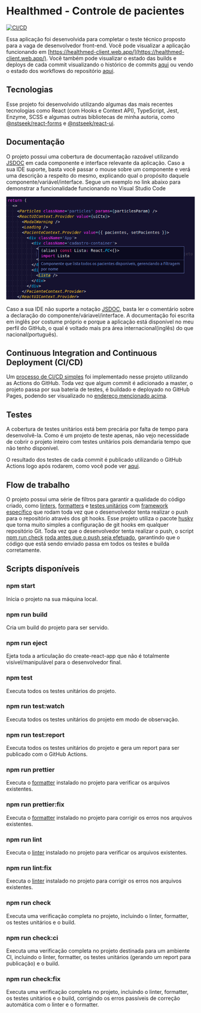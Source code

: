 # Healthmed - Controle de pacientes

[![CI/CD](https://github.com/nstseek/healthmed/actions/workflows/firebase-hosting-merge.yml/badge.svg?branch=master)](https://github.com/nstseek/healthmed/actions/workflows/firebase-hosting-merge.yml)

Essa aplicação foi desenvolvida para completar o teste técnico proposto para a vaga de desenvolvedor front-end. Você pode visualizar a aplicação funcionando em [https://healthmed-client.web.app/](https://healthmed-client.web.app/). Você também pode visualizar o estado das builds e deploys de cada commit visualizando o histórico de commits [aqui](https://github.com/nstseek/healthmed/commits/master) ou vendo o estado dos workflows do repositório [aqui](hhttps://github.com/nstseek/healthmed/actions).

## Tecnologias

Esse projeto foi desenvolvido utilizando algumas das mais recentes tecnologias como React (com Hooks e Context API), TypeScript, Jest, Enzyme, SCSS e algumas outras bibliotecas de minha autoria, como [@nstseek/react-forms](https://www.npmjs.com/package/@nstseek/react-forms) e [@nstseek/react-ui](https://www.npmjs.com/package/@nstseek/react-ui).

## Documentação

O projeto possui uma cobertura de documentação razoável utilizando [JSDOC](https://jsdoc.app/) em cada componente e interface relevante da aplicação. Caso a sua IDE suporte, basta você passar o mouse sobre um componente e verá uma descrição a respeito do mesmo, explicando qual o propósito daquele componente/variável/interface. Segue um exemplo no link abaixo para demonstrar a funcionalidade funcionando no Visual Studio Code

![JSDOC example](src/assets/Screenshot_1.png?raw=true 'JSDOC example')

Caso a sua IDE não suporte a notação [JSDOC](https://jsdoc.app/), basta ler o comentário sobre a declaração do componente/váriavel/interface. A documentação foi escrita em inglês por costume próprio e porque a aplicação está disponível no meu perfil do GitHub, o qual é voltado mais pra área internacional(inglês) do que nacional(português).

## Continuous Integration and Continuous Deployment (CI/CD)

Um [processo de CI/CD simples](https://github.com/nstseek/healthmed/actions/workflows/firebase-hosting-merge.yml) foi implementado nesse projeto utilizando as Actions do GitHub. Toda vez que algum commit é adicionado a master, o projeto passa por sua bateria de testes, é buildado e deployado no GitHub Pages, podendo ser visualizado no [endereço mencionado acima](https://github.com/nstseek/healthmed/actions).

## Testes

A cobertura de testes unitários está bem precária por falta de tempo para desenvolvê-la. Como é um projeto de teste apenas, não vejo necessidade de cobrir o projeto inteiro com testes unitários pois demandaria tempo que não tenho disponível.

O resultado dos testes de cada commit é publicado utilizando o GitHub Actions logo após rodarem, como você pode ver [aqui](https://github.com/nstseek/healthmed/runs/2003339433?check_suite_focus=true).

## Flow de trabalho

O projeto possui uma série de filtros para garantir a qualidade do código criado, como [linters](https://eslint.org/), [formatters](https://prettier.io/) e [testes unitários](https://jestjs.io/en/) com [framework específico](https://enzymejs.github.io/enzyme/) que rodam toda vez que o desenvolvedor tenta realizar o push para o repositório através dos git hooks. Esse projeto utiliza o pacote [husky](https://www.npmjs.com/package/husky) que torna muito simples a configuração de git hooks em qualquer repositório Git. Toda vez que o desenvolvedor tenta realizar o push, o script [npm run check](https://github.com/nstseek/healthmed/blob/8962279f2a57b3b93217a91c272f035834f387c0/package.json#L50) [roda antes que o push seja efetuado](https://github.com/nstseek/healthmed/blob/8962279f2a57b3b93217a91c272f035834f387c0/package.json#L74), garantindo que o código que está sendo enviado passa em todos os testes e builda corretamente.

## Scripts disponíveis

### npm start

Inicia o projeto na sua máquina local.

### npm run build

Cria um build do projeto para ser servido.

### npm run eject

Ejeta toda a articulação do create-react-app que não é totalmente visível/manipulável para o desenvolvedor final.

### npm test

Executa todos os testes unitários do projeto.

### npm run test:watch

Executa todos os testes unitários do projeto em modo de observação.

### npm run test:report

Executa todos os testes unitários do projeto e gera um report para ser publicado com o GitHub Actions.

### npm run prettier

Executa o [formatter](https://prettier.io/) instalado no projeto para verificar os arquivos existentes.

### npm run prettier:fix

Executa o [formatter](https://prettier.io/) instalado no projeto para corrigir os erros nos arquivos existentes.

### npm run lint

Executa o [linter](https://eslint.org/) instalado no projeto para verificar os arquivos existentes.

### npm run lint:fix

Executa o [linter](https://eslint.org/) instalado no projeto para corrigir os erros nos arquivos existentes.

### npm run check

Executa uma verificação completa no projeto, incluindo o linter, formatter, os testes unitários e o build.

### npm run check:ci

Executa uma verificação completa no projeto destinada para um ambiente CI, incluindo o linter, formatter, os testes unitários (gerando um report para publicação) e o build.

### npm run check:fix

Executa uma verificação completa no projeto, incluindo o linter, formatter, os testes unitários e o build, corrigindo os erros passíveis de correção automática com o linter e o formatter.
